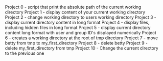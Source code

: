 Project 0 - script that print the absolute path of the current working directory
Project 1 - display content of your current working directory
Project 2 - change working directory to users working directory
Project 3 - display current directory content in long format
Project 4 - display files, including hidden files in long format
Project 5 - display current directory content long format with user and group ID's displayed numerically
Project 6 - creates a working directory at the root of tmp directory
Project 7 - move betty from tmp to my_first_directory
Project 8 - delete betty
Project 9 - delete my_first_directory from tmp
Project 10 - Change the current directory to the previous one
